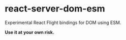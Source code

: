 # react-server-dom-esm

Experimental React Flight bindings for DOM using ESM.

**Use it at your own risk.**
